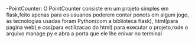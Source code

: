 -PointCounter:
O PointCounter consiste em um projeto simples em flask,feito apenas para os usuarios poderem contar ponots em algum jogo,
as tecnologias usadas foram
Python(com a biblioteca flask),
html(para pagina web),e
 css(para estilizacao do html)
para executar o projeto,rode o arquivo manage.py e abra a porta que ele lhe enivar no terminal
